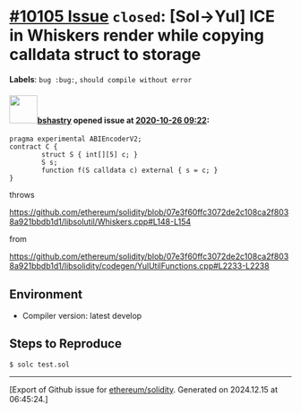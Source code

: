 # [\#10105 Issue](https://github.com/ethereum/solidity/issues/10105) `closed`: [Sol->Yul] ICE in Whiskers render while copying calldata struct to storage
**Labels**: `bug :bug:`, `should compile without error`


#### <img src="https://avatars.githubusercontent.com/u/2388185?v=4" width="50">[bshastry](https://github.com/bshastry) opened issue at [2020-10-26 09:22](https://github.com/ethereum/solidity/issues/10105):

```
pragma experimental ABIEncoderV2;
contract C {
        struct S { int[][5] c; }
        S s;
        function f(S calldata c) external { s = c; }
}
```

throws

https://github.com/ethereum/solidity/blob/07e3f60ffc3072de2c108ca2f8038a921bbdb1d1/libsolutil/Whiskers.cpp#L148-L154

from 

https://github.com/ethereum/solidity/blob/07e3f60ffc3072de2c108ca2f8038a921bbdb1d1/libsolidity/codegen/YulUtilFunctions.cpp#L2233-L2238

## Environment

- Compiler version: latest develop


## Steps to Reproduce

```
$ solc test.sol
```




-------------------------------------------------------------------------------



[Export of Github issue for [ethereum/solidity](https://github.com/ethereum/solidity). Generated on 2024.12.15 at 06:45:24.]
